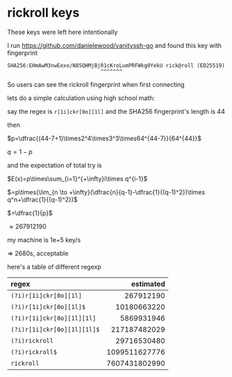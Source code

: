 # rickroll keys

These keys were left here intentionally

I run https://github.com/danielewood/vanityssh-go
and found this key with fingerprint

```
SHA256:EHmAwM3nwEexo/N85QHMjBjR1cKroLumPRFWkg0YekU rick@roll (ED25519)
                              ^^^^^^^
```

So users can see the rickroll fingerprint when first connecting

lets do a simple calculation using high school math:

say the regex is `r[1i]ckr[0o][1l]` and the SHA256 fingerprint's length is 44

then

$p=\dfrac{(44-7+1)\times2^4\times3^3\times64^{44-7}}{64^{44}}$

$q=1-p$

and the expectation of total try is

$E(x)=p\times\sum_{i=1}^{+\infty}i\times q^{i-1}$

$=p\times(\lim_{n \to +\infty}(\dfrac{n}{q-1}-\dfrac{1}{(q-1)^2})\times q^n+\dfrac{1}{(q-1)^2})$

$=\dfrac{1}{p}$

$\approx 267912190$

my machine is 1e+5 key/s

=> 2680s, acceptable

here's a table of different regexp

| regex                       |     estimated |
|:----------------------------|--------------:|
| `(?i)r[1i]ckr[0o][1l]`      |     267912190 |
| `(?i)r[1i]ckr[0o][1l]$`     |   10180663220 |
| `(?i)r[1i]ckr[0o][1l][1l]`  |    5869931946 |
| `(?i)r[1i]ckr[0o][1l][1l]$` |  217187482029 |
| `(?i)rickroll`              |   29716530480 |
| `(?i)rickroll$`             | 1099511627776 |
| `rickroll`                  | 7607431802990 |

